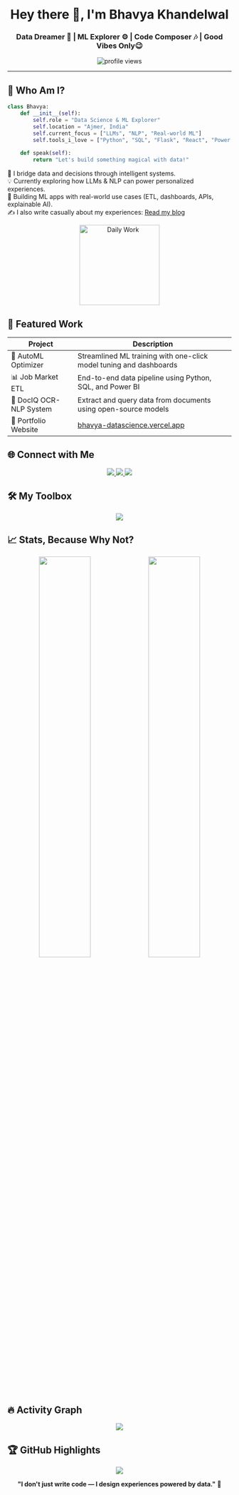 <h1 align="center">Hey there 👋, I'm Bhavya Khandelwal</h1>
<h3 align="center">Data Dreamer 🧠 | ML Explorer ⚙️ | Code Composer 🎶 | Good Vibes Only😉</h3>

<p align="center">
  <img src="https://komarev.com/ghpvc?username=terminator2299&label=Profile+Views&color=blueviolet&style=flat-square" alt="profile views" />
</p>

---

## 🧩 Who Am I?

```python
class Bhavya:
    def __init__(self):
        self.role = "Data Science & ML Explorer"
        self.location = "Ajmer, India"
        self.current_focus = ["LLMs", "NLP", "Real-world ML"]
        self.tools_i_love = ["Python", "SQL", "Flask", "React", "Power BI"]
    
    def speak(self):
        return "Let's build something magical with data!"
```

📌 I bridge data and decisions through intelligent systems.  
💡 Currently exploring how LLMs & NLP can power personalized experiences.  
🎯 Building ML apps with real-world use cases (ETL, dashboards, APIs, explainable AI).  
✍️ I also write casually about my experiences: [Read my blog](https://talesx-bhavya.vercel.app/)


<p align="center">
  <img alt="Daily Work" height="180px" src="https://i.imgur.com/uhZdH9C.gif" />
</p>

## 📁 Featured Work

| Project | Description |
|---------|-------------|
| 🧠 AutoML Optimizer | Streamlined ML training with one-click model tuning and dashboards |
| 📊 Job Market ETL | End-to-end data pipeline using Python, SQL, and Power BI |
| 🧾 DocIQ OCR-NLP System | Extract and query data from documents using open-source models |
| 🧰 Portfolio Website | [bhavya-datascience.vercel.app](https://bhavya-datascience.vercel.app) |

## 🌐 Connect with Me

<p align="center">
  <a href="https://x.com/bhavya2299">
    <img src="https://img.shields.io/badge/X-1DA1F2?style=for-the-badge&logo=twitter&logoColor=white" />
  </a>
  <a href="https://leetcode.com/bhavya_3549">
    <img src="https://img.shields.io/badge/LeetCode-FFA116?style=for-the-badge&logo=leetcode&logoColor=black" />
  </a>
  <a href="mailto:bhavya.code18@gmail.com">
    <img src="https://img.shields.io/badge/Gmail-D14836?style=for-the-badge&logo=gmail&logoColor=white" />
  </a>
</p>

## 🛠️ My Toolbox

<p align="center">
  <img src="https://skillicons.dev/icons?i=python,mysql,react,flask,django,pytorch,tensorflow,docker,git,github,vscode,figma,linux" />
</p>

## 📈 Stats, Because Why Not?

<div align="center">
  <img src="https://github-readme-stats.vercel.app/api?username=terminator2299&show_icons=true&theme=gruvbox&hide_border=true" width="48%"/>
  <img src="https://github-readme-stats.vercel.app/api/top-langs/?username=terminator2299&layout=compact&theme=gruvbox&hide_border=true" width="48%"/>
</div>

## 🔥 Activity Graph

<p align="center">
  <img src="https://github-readme-activity-graph.vercel.app/graph?username=terminator2299&theme=rogue&hide_border=true" />
</p>

## 🏆 GitHub Highlights

<p align="center">
  <img src="https://github-profile-trophy.vercel.app/?username=terminator2299&theme=onedark&no-frame=true&margin-w=15" />
</p>

<p align="center">
  <b>"I don't just write code — I design experiences powered by data."</b> 🚀
</p>


